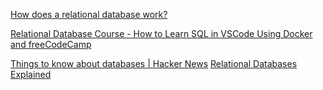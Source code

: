 
[How does a relational database work?](http://coding-geek.com/how-databases-work/)

[Relational Database Course - How to Learn SQL in VSCode Using Docker and freeCodeCamp](https://www.freecodecamp.org/news/how-to-run-freecodecamps-relational-databases-curriculum-using-docker-vscode-and-coderoad/)

[Things to know about databases | Hacker News](https://news.ycombinator.com/item?id=31895623)
[Relational Databases Explained](https://architecturenotes.co/things-you-should-know-about-databases/)
